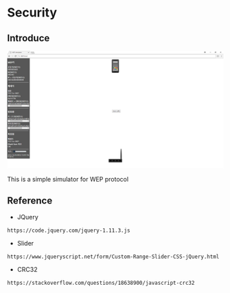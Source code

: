 # Security  
## Introduce  
<img src="screenshot/20180408.png?raw=true">  

This is a simple simulator for WEP protocol  
## Reference  
- JQuery  
```
https://code.jquery.com/jquery-1.11.3.js
```
- Slider  
```
https://www.jqueryscript.net/form/Custom-Range-Slider-CSS-jQuery.html
```
- CRC32  
```
https://stackoverflow.com/questions/18638900/javascript-crc32
```
